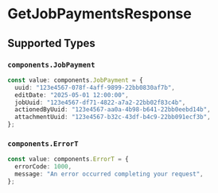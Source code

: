 # GetJobPaymentsResponse


## Supported Types

### `components.JobPayment`

```typescript
const value: components.JobPayment = {
  uuid: "123e4567-078f-4aff-9899-22bb0830af7b",
  editDate: "2025-05-01 12:00:00",
  jobUuid: "123e4567-df71-4822-a7a2-22bb02f83c4b",
  actionedByUuid: "123e4567-aa0a-4b98-b641-22bb0eebd14b",
  attachmentUuid: "123e4567-b32c-43df-b4c9-22bb091ecf3b",
};
```

### `components.ErrorT`

```typescript
const value: components.ErrorT = {
  errorCode: 1000,
  message: "An error occurred completing your request",
};
```

